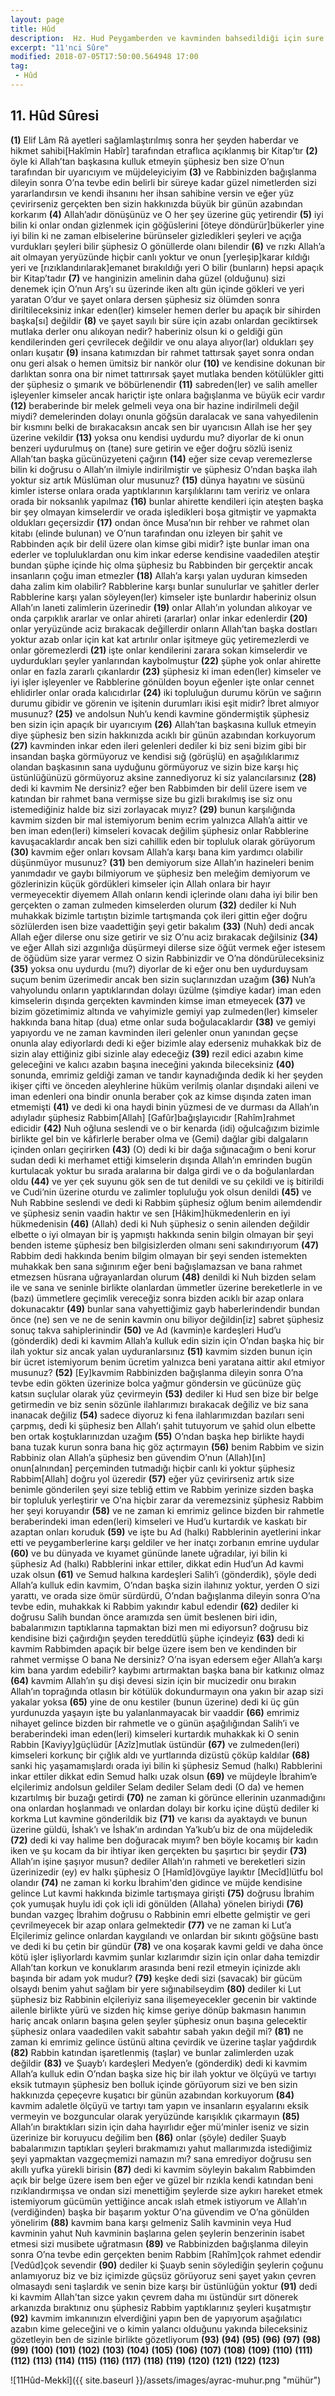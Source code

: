 ```yaml
---
layout: page
title: Hûd
description:  Hz. Hud Peygamberden ve kavminden bahsedildiği için sure bu adı almıştır.
excerpt: "11'nci Sûre"
modified: 2018-07-05T17:50:00.564948 17:00
tag: 
 - Hûd
---
```


## 11. Hûd Sûresi


**(1)** Elif Lâm Râ ayetleri sağlamlaştırılmış sonra her şeyden haberdar ve hikmet sahibi[Hakîmin Habîr] tarafından etraflıca açıklanmış bir Kitap’tır
**(2)** öyle ki Allah’tan başkasına kulluk etmeyin şüphesiz ben size O’nun tarafından bir uyarıcıyım ve müjdeleyiciyim
**(3)** ve Rabbinizden bağışlanma dileyin sonra O’na tevbe edin belirli bir süreye kadar güzel nimetlerden sizi yararlandırsın ve kendi ihsanını her ihsan sahibine versin ve eğer yüz çevirirseniz gerçekten ben sizin hakkınızda büyük bir günün azabından korkarım
**(4)** Allah’adır dönüşünüz ve O her şey üzerine güç yetirendir
**(5)** iyi bilin ki onlar ondan gizlenmek için göğüslerini [öteye döndürür]bükerler yine iyi bilin ki ne zaman elbiselerine bürünseler gizledikleri şeyleri ve açığa vurdukları şeyleri bilir şüphesiz O gönüllerde olanı bilendir
**(6)** ve rızkı Allah’a ait olmayan yeryüzünde hiçbir canlı yoktur ve onun [yerleşip]karar kıldığı yeri ve [rızıklandırılarak]emanet bırakıldığı yeri O bilir (bunların) hepsi apaçık bir Kitap’tadır
**(7)** ve hanginizin amelinin daha güzel (olduğunu) sizi denemek için O’nun Arş’ı su üzerinde iken altı gün içinde gökleri ve yeri yaratan O’dur ve şayet onlara dersen şüphesiz siz ölümden sonra diriltileceksiniz inkar eden(ler) kimseler hemen derler bu apaçık bir sihirden başka[sı] değildir
**(8)** ve şayet sayılı bir süre için azabı onlardan geciktirsek mutlaka derler onu alıkoyan nedir? haberiniz olsun ki o geldiği gün kendilerinden geri çevrilecek değildir ve onu alaya alıyor(lar) oldukları şey onları kuşatır
**(9)** insana katımızdan bir rahmet tattırsak şayet sonra ondan onu geri alsak o hemen ümitsiz bir nankör olur
**(10)** ve kendisine dokunan bir darlıktan sonra ona bir nimet tattırırsak şayet mutlaka benden kötülükler gitti der şüphesiz o şımarık ve böbürlenendir
**(11)** sabreden(ler) ve salih ameller işleyenler kimseler ancak hariçtir işte onlara bağışlanma ve büyük ecir vardır
**(12)** beraberinde bir melek gelmeli veya ona bir hazine indirilmeli değil miydi? demelerinden dolayı onunla göğsün daralacak ve sana vahyedilenin bir kısmını belki de bırakacaksın ancak sen bir uyarıcısın Allah ise her şey üzerine vekildir 
**(13)** yoksa onu kendisi uydurdu mu? diyorlar de ki onun benzeri uydurulmuş on (tane) sure getirin ve eğer doğru sözlü iseniz Allah’tan başka gücünüzyeteni çağırın
**(14)** eğer size cevap veremezlerse bilin ki doğrusu o Allah’ın ilmiyle indirilmiştir ve şüphesiz O’ndan başka ilah yoktur siz artık Müslüman olur musunuz?
**(15)** dünya hayatını ve süsünü kimler isterse onlara orada yaptıklarının karşılıklarını tam veririz ve onlara orada bir noksanlık yapılmaz
**(16)** bunlar ahirette kendileri için ateşten başka bir şey olmayan kimselerdir ve orada işledikleri boşa gitmiştir ve yapmakta oldukları geçersizdir
**(17)** ondan önce Musa’nın bir rehber ve rahmet olan kitabı (elinde bulunan) ve O’nun tarafından onu izleyen bir şahit ve Rabbinden açık bir delil üzere olan kimse gibi midir? işte bunlar iman ona ederler ve topluluklardan onu kim inkar ederse kendisine vaadedilen ateştir bundan şüphe içinde hiç olma şüphesiz bu Rabbinden bir gerçektir ancak insanların çoğu iman etmezler
**(18)** Allah’a karşı yalan uyduran kimseden daha zalim kim olabilir? Rabblerine karşı bunlar sunulurlar ve şahitler derler Rabblerine karşı yalan söyleyen(ler) kimseler işte bunlardır haberiniz olsun Allah’ın laneti zalimlerin üzerinedir
**(19)** onlar Allah’ın yolundan alıkoyar ve onda çarpıklık ararlar ve onlar ahireti (ararlar) onlar inkar edenlerdir
**(20)** onlar yeryüzünde aciz bırakacak değillerdir onların Allah’tan başka dostları yoktur azab onlar için kat kat artırılır onlar işitmeye güç yetiremezlerdi ve onlar göremezlerdi
**(21)** işte onlar kendilerini zarara sokan kimselerdir ve uydurdukları şeyler yanlarından kaybolmuştur
**(22)** şüphe yok onlar ahirette onlar en fazla zararlı çıkanlardır
**(23)** şüphesiz ki iman eden(ler) kimseler ve iyi işler işleyenler ve Rabblerine gönülden boyun eğenler işte onlar cennet ehlidirler onlar orada kalıcıdırlar
**(24)** iki topluluğun durumu körün ve sağırın durumu gibidir ve görenin ve işitenin durumları ikisi eşit midir? İbret almıyor musunuz?
**(25)** ve andolsun Nuh’u kendi kavmine göndermiştik şüphesiz ben sizin için apaçık bir uyarıcıyım
**(26)** Allah’tan başkasına kulluk etmeyin diye şüphesiz ben sizin hakkınızda acıklı bir günün azabından korkuyorum
**(27)** kavminden inkar eden ileri gelenleri dediler ki biz seni bizim gibi bir insandan başka görmüyoruz ve kendisi sığ (görüşlü) en aşağılıklarımız olandan başkasının sana uyduğunu görmüyoruz ve sizin bize karşı hiç üstünlüğünüzü görmüyoruz aksine zannediyoruz ki siz yalancılarsınız
**(28)** dedi ki kavmim Ne dersiniz? eğer ben Rabbimden bir delil üzere isem ve katından bir rahmet bana vermişse size bu gizli bırakılmış ise siz onu istemediğiniz halde biz sizi zorlayacak mıyız? 
**(29)** bunun karşılığında kavmim sizden bir mal istemiyorum benim ecrim yalnızca Allah’a aittir ve ben iman eden(leri) kimseleri kovacak değilim şüphesiz onlar Rabblerine kavuşacaklardır ancak ben sizi cahillik eden bir topluluk olarak görüyorum
**(30)** kavmim eğer onları kovsam Allah’a karşı bana kim yardımcı olabilir düşünmüyor musunuz?
**(31)** ben demiyorum size Allah’ın hazineleri benim yanımdadır ve gaybı bilmiyorum ve şüphesiz ben meleğim demiyorum ve gözlerinizin küçük gördükleri kimseler için Allah onlara bir hayır vermeyecektir diyemem Allah onların kendi içlerinde olanı daha iyi bilir ben gerçekten o zaman zulmeden kimselerden olurum
**(32)** dediler ki Nuh muhakkak bizimle tartıştın bizimle tartışmanda çok ileri gittin eğer doğru sözlülerden isen bize vaadettiğin şeyi getir bakalım
**(33)** (Nuh) dedi ancak Allah eğer dilerse onu size getirir ve siz O’nu aciz bırakacak değilsiniz
**(34)** ve eğer Allah sizi azgınlığa düşürmeyi dilerse size öğüt vermek eğer istesem de öğüdüm size yarar vermez O sizin Rabbinizdir ve O’na döndürüleceksiniz
**(35)** yoksa onu uydurdu (mu?) diyorlar de ki eğer onu ben uydurduysam suçum benim üzerimedir ancak ben sizin suçlarınızdan uzağım
**(36)** Nuh’a vahyolundu onların yaptıklarından dolayı üzülme (şimdiye kadar) iman eden kimselerin dışında gerçekten kavminden kimse iman etmeyecek
**(37)** ve bizim gözetimimiz altında ve vahyimizle gemiyi yap zulmeden(ler) kimseler hakkında bana hitap (dua) etme onlar suda boğulacaklardır
**(38)** ve gemiyi yapıyordu ve ne zaman kavminden ileri gelenler onun yanından geçse onunla alay ediyorlardı dedi ki eğer bizimle alay ederseniz muhakkak biz de sizin alay ettiğiniz gibi sizinle alay edeceğiz
**(39)** rezil edici azabın kime geleceğini ve kalıcı azabın başına ineceğini yakında bileceksiniz
**(40)** sonunda, emrimiz geldiği zaman ve tandır kaynadığında dedik ki her şeyden ikişer çifti ve önceden aleyhlerine hüküm verilmiş olanlar dışındaki aileni ve iman edenleri ona bindir onunla beraber çok az kimse dışında zaten iman etmemişti
**(41)** ve dedi ki ona haydi binin yüzmesi de ve durması da Allah’ın adıyladır şüphesiz Rabbim[Allah] [Gafûr]bağışlayıcıdır [Rahîm]rahmet edicidir
**(42)** Nuh oğluna seslendi ve o bir kenarda (idi) oğulcağızım bizimle birlikte gel bin ve kâfirlerle beraber olma ve (Gemi) dağlar gibi dalgaların içinden onları geçirirken
**(43)** (O) dedi ki bir dağa sığınacağım o beni korur sudan dedi ki merhamet ettiği kimselerin dışında Allah’ın emrinden bugün kurtulacak yoktur bu sırada aralarına bir dalga girdi ve o da boğulanlardan oldu
**(44)** ve yer çek suyunu gök sen de tut denildi ve su çekildi ve iş bitirildi ve Cudi’nin üzerine oturdu ve zalimler topluluğu yok olsun denildi 
**(45)** ve Nuh Rabbine seslendi ve dedi ki Rabbim şüphesiz oğlum benim ailemdendir ve şüphesiz senin vaadin haktır ve sen [Hâkim]hükmedenlerin en iyi hükmedenisin
**(46)** (Allah) dedi ki Nuh şüphesiz o senin ailenden değildir elbette o iyi olmayan bir iş yapmıştı hakkında senin bilgin olmayan bir şeyi benden isteme şüphesiz ben bilgisizlerden olmanı seni sakındırıyorum
**(47)** Rabbim dedi hakkında benim bilgim olmayan bir şeyi senden istemekten  muhakkak ben sana sığınırım eğer beni bağışlamazsan ve bana rahmet etmezsen hüsrana uğrayanlardan olurum
**(48)** denildi ki Nuh bizden selam ile ve sana ve seninle birlikte olanlardan ümmetler üzerine bereketlerle in ve (bazı) ümmetlere geçimlik vereceğiz sonra bizden acıklı bir azap onlara dokunacaktır
**(49)** bunlar sana vahyettiğimiz gayb haberlerindendir bundan önce (ne) sen ve ne de senin kavmin onu biliyor değildin[iz] sabret şüphesiz sonuç takva sahiplerinindir
**(50)** ve Ad (kavmin)e kardeşleri Hud’u (gönderdik) dedi ki kavmim Allah’a kulluk edin sizin için O’ndan başka hiç bir ilah yoktur siz ancak yalan uyduranlarsınız
**(51)** kavmim sizden bunun için bir ücret istemiyorum benim ücretim yalnızca beni yaratana aittir akıl etmiyor musunuz?
**(52)** [Ey]kavmim Rabbinizden bağışlanma dileyin sonra O’na tevbe edin gökten üzerinize bolca yağmur göndersin ve gücünüze güç katsın suçlular olarak yüz çevirmeyin
**(53)** dediler ki Hud sen bize bir belge getirmedin ve biz senin sözünle ilahlarımızı bırakacak değiliz ve biz sana inanacak  değiliz
**(54)** sadece diyoruz ki fena ilahlarımızdan bazıları seni çarpmış, dedi ki şüphesiz ben Allah’ı şahit tutuyorum ve şahid olun elbette ben ortak koştuklarınızdan uzağım
**(55)** O’ndan başka hep birlikte haydi bana tuzak kurun sonra bana hiç göz açtırmayın
**(56)** benim Rabbim ve sizin Rabbiniz olan Allah’a şüphesiz ben güvendim O’nun (Allah)[ın] onun[alnından] perçeminden tutmadığı hiçbir canlı ki yoktur şüphesiz Rabbim[Allah] doğru yol üzeredir
**(57)** eğer yüz çevirirseniz artık size benimle gönderilen şeyi size tebliğ ettim ve Rabbim yerinize sizden başka bir topluluk yerleştirir ve O’na hiçbir zarar da veremezsiniz şüphesiz Rabbim her şeyi koruyandır
**(58)** ve ne zaman ki emrimiz gelince bizden bir rahmetle beraberindeki iman eden(leri) kimseleri ve Hud’u kurtardık ve kaskatı bir azaptan onları koruduk
**(59)** ve işte bu Ad (halkı) Rabblerinin ayetlerini inkar etti ve peygamberlerine karşı geldiler ve her inatçı zorbanın emrine uydular
**(60)** ve bu dünyada ve kıyamet gününde lanete uğradılar, iyi bilin ki şüphesiz Ad (halkı) Rabblerini inkar ettiler, dikkat edin Hud’un Ad kavmi uzak olsun
**(61)** ve Semud halkına kardeşleri Salih’i (gönderdik), şöyle dedi Allah’a kulluk edin kavmim, O’ndan başka sizin ilahınız yoktur, yerden O sizi yarattı, ve orada size ömür sürdürdü, O’ndan bağışlanma dileyin sonra O’na tevbe edin, muhakkak ki Rabbim yakındır kabul edendir
**(62)** dediler ki doğrusu Salih bundan önce aramızda sen ümit beslenen biri idin, babalarımızın taptıklarına tapmaktan bizi men mi ediyorsun? doğrusu biz kendisine bizi çağırdığın şeyden tereddütlü şüphe içindeyiz
**(63)** dedi ki kavmim Rabbimden apaçık bir belge üzere isem ben ve kendinden bir rahmet vermişse O bana Ne dersiniz? O’na isyan edersem eğer Allah’a karşı kim bana yardım edebilir? kaybımı artırmaktan başka bana bir katkınız olmaz
**(64)** kavmim Allah’ın şu dişi devesi sizin için bir mucizedir onu bırakın Allah’ın toprağında otlasın bir kötülük dokundurmayın ona yakın bir azap sizi yakalar yoksa
**(65)** yine de onu kestiler (bunun üzerine) dedi ki üç gün yurdunuzda yaşayın işte bu yalanlanmayacak bir vaaddir
**(66)** emrimiz nihayet gelince bizden bir rahmetle ve o günün aşağılığından Salih’i ve beraberindeki iman eden(leri) kimseleri kurtardık muhakkak ki O senin Rabbin [Kaviyy]güçlüdür [Azîz]mutlak üstündür
**(67)** ve zulmeden(leri) kimseleri korkunç bir çığlık aldı ve yurtlarında dizüstü çöküp kaldılar
**(68)** sanki hiç yaşamamışlardı orada iyi bilin ki şüphesiz Semud (halkı) Rabblerini inkar ettiler dikkat edin Semud halkı uzak olsun
**(69)** ve müjdeyle İbrahim’e elçilerimiz andolsun geldiler Selam dediler Selam dedi (O da) ve hemen kızartılmış bir buzağı getirdi
**(70)** ne zaman ki görünce ellerinin uzanmadığını ona onlardan hoşlanmadı ve onlardan dolayı bir korku içine düştü dediler ki korkma Lut kavmine gönderildik biz
**(71)** ve karısı da ayaktaydı ve bunun üzerine güldü, İshak’ı ve İshak’ın ardından Ya’kub’u biz de ona müjdeledik
**(72)** dedi ki vay halime ben doğuracak mıyım? ben böyle kocamış bir kadın iken ve şu kocam da bir ihtiyar iken gerçekten bu şaşırtıcı bir şeydir
**(73)** Allah’ın işine şaşıyor musun? dediler Allah’ın rahmeti ve bereketleri sizin üzerinizedir (ey) ev halkı şüphesiz O [Hamîd]övgüye layıktır [Mecîd]lütfu bol olandır
**(74)** ne zaman ki korku İbrahim'den gidince ve müjde kendisine gelince Lut kavmi hakkında bizimle tartışmaya girişti
**(75)** doğrusu İbrahim çok yumuşak huylu idi çok içli idi gönülden (Allaha) yönelen biriydi
**(76)** bundan vazgeç İbrahim doğrusu o Rabbinin emri elbette gelmiştir ve geri çevrilmeyecek bir azap onlara gelmektedir
**(77)** ve ne zaman ki Lut’a Elçilerimiz gelince onlardan kaygılandı ve onlardan bir sıkıntı göğsüne bastı ve dedi ki bu çetin bir gündür
**(78)** ve ona koşarak kavmi geldi ve daha önce kötü işler işliyorlardı kavmim şunlar kızlarımdır sizin için onlar daha temizdir Allah’tan korkun ve konuklarım arasında beni rezil etmeyin içinizde aklı başında bir adam yok mudur?
**(79)** keşke dedi sizi (savacak) bir gücüm olsaydı benim yahut sağlam bir yere sığınabilseydim
**(80)** dediler ki Lut şüphesiz biz Rabbinin elçileriyiz sana ilişemeyecekler gecenin bir vaktinde ailenle birlikte yürü ve sizden hiç kimse geriye dönüp bakmasın  hanımın hariç ancak onların başına gelen şeyler şüphesiz onun başına gelecektir şüphesiz onlara vaadedilen vakit sabahtır sabah yakın değil mi?
**(81)** ne zaman ki emrimiz gelince üstünü altına çevirdik ve üzerine taşlar yağdırdık
**(82)** Rabbin katından işaretlenmiş (taşlar) ve bunlar zalimlerden uzak değildir
**(83)** ve Şuayb’ı kardeşleri Medyen’e (gönderdik) dedi ki kavmim Allah’a kulluk edin O’ndan başka size hiç bir ilah yoktur ve ölçüyü ve tartıyı eksik tutmayın şüphesiz ben bolluk içinde görüyorum sizi ve ben sizin hakkınızda çepeçevre kuşatıcı bir günün azabından korkuyorum
**(84)** kavmim adaletle ölçüyü ve tartıyı tam yapın ve insanların eşyalarını eksik vermeyin ve bozguncular olarak yeryüzünde karışıklık çıkarmayın 
**(85)** Allah’ın bıraktıkları sizin için daha hayırlıdır eğer mü’minler iseniz ve sizin üzerinize bir koruyucu değilim ben
**(86)** onlar (şöyle) dediler Şuayb babalarımızın taptıkları şeyleri bırakmamızı yahut mallarımızda istediğimiz şeyi yapmaktan vazgeçmemizi namazın mı? sana emrediyor doğrusu sen akıllı yufka yürekli birisin
**(87)** dedi ki kavmim söyleyin bakalım Rabbimden açık bir belge üzere isem ben eğer ve güzel bir rızıkla kendi katından beni rızıklandırmışsa ve ondan sizi menettiğim şeylerde size aykırı hareket etmek istemiyorum gücümün yettiğince ancak ıslah etmek istiyorum ve Allah’ın (verdiğinden) başka bir başarım yoktur O’na güvendim ve O’na gönülden yönelirim
**(88)** kavmim bana karşı gelmeniz Salih kavminin veya Hud kavminin yahut Nuh kavminin başlarına gelen şeylerin benzerinin isabet etmesi sizi musibete uğratmasın 
**(89)** ve Rabbinizden bağışlanma dileyin sonra O’na tevbe edin gerçekten benim Rabbim [Rahîm]çok rahmet edendir [Vedûd]çok sevendir
**(90)** dediler ki Şuayb senin söylediğin şeylerin çoğunu anlamıyoruz biz ve biz içimizde güçsüz görüyoruz seni şayet yakın çevren olmasaydı seni taşlardık ve senin bize karşı bir üstünlüğün yoktur
**(91)** dedi ki kavmim Allah'tan sizce yakın çevrem daha mı üstündür sırt dönerek arkanızda bıraktınız onu şüphesiz Rabbim yaptıklarınız şeyleri kuşatmıştır
**(92)** kavmim imkanınızın elverdiğini yapın ben de yapıyorum aşağılatıcı azabın kime geleceğini ve o kimin yalancı olduğunu yakında bileceksiniz gözetleyin ben de sizinle birlikte gözetliyorum
**(93)** 
**(94)** 
**(95)** 
**(96)** 
**(97)** 
**(98)** 
**(99)** 
**(100)** 
**(101)** 
**(102)** 
**(103)** 
**(104)** 
**(105)** 
**(106)** 
**(107)** 
**(108)** 
**(109)** 
**(110)** 
**(111)** 
**(112)** 
**(113)** 
**(114)** 
**(115)** 
**(116)** 
**(117)** 
**(118)** 
**(119)** 
**(120)** 
**(121)** 
**(122)** 
**(123)** 

![11Hûd-Mekkî]({{ site.baseurl }}/assets/images/ayrac-muhur.png "mühür")
